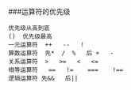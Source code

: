 ###运算符的优先级

    优先级从高到底
    ()  优先级最高
    一元运算符  ++   --   !
    算数运算符  先*  /  %   后 +   -
    关系运算符  >   >=   <   <=
    相等运算符   ==   !=    ===    !==
    逻辑运算符 先&&   后||  
